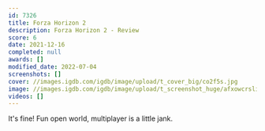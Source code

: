 ```yaml
---
id: 7326
title: Forza Horizon 2
description: Forza Horizon 2 - Review
score: 6
date: 2021-12-16
completed: null
awards: []
modified_date: 2022-07-04
screenshots: []
cover: //images.igdb.com/igdb/image/upload/t_cover_big/co2f5s.jpg
image: //images.igdb.com/igdb/image/upload/t_screenshot_huge/afxowcrslikjb7tp26sw.jpg
videos: []
---
```

It's fine! Fun open world, multiplayer is a little jank.